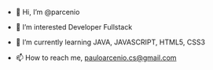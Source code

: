 - 👋 Hi, I’m @parcenio
- 👀 I’m interested Developer Fullstack
- 🌱 I’m currently learning JAVA, JAVASCRIPT, HTML5, CSS3

- 📫 How to reach me, pauloarcenio.cs@gmail.com

